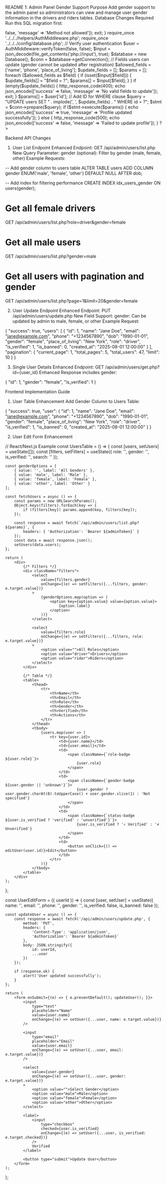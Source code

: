 README 1: Admin Panel Gender Support
Purpose
Add gender support to the admin panel so administrators can view and manage user gender information in the drivers and riders tables.
Database Changes Required
Run this SQL migration first:


<?php
// Handle CORS preflight
if ($_SERVER['REQUEST_METHOD'] === 'OPTIONS') {
    header('Access-Control-Allow-Origin: *');
    header('Access-Control-Allow-Methods: PUT');
    header('Access-Control-Allow-Headers: Content-Type, Authorization');
    http_response_code(200);
    exit();
}

header('Content-Type: application/json');
header('Access-Control-Allow-Origin: *');
header('Access-Control-Allow-Methods: PUT');
header('Access-Control-Allow-Headers: Content-Type, Authorization');

if ($_SERVER['REQUEST_METHOD'] !== 'PUT') {
    http_response_code(405);
    echo json_encode(['success' => false, 'message' => 'Method not allowed']);
    exit;
}

require_once '../../../helpers/AuthMiddleware.php';
require_once '../../../config/database.php';

// Verify user authentication
$user = AuthMiddleware::verifyToken(false, false);

$input = json_decode(file_get_contents('php://input'), true);

$database = new Database();
$conn = $database->getConnection();

// Fields users can update (gender cannot be updated after registration)
$allowed_fields = ['name', 'phone', 'place_of_living'];
$update_fields = [];
$params = [];

foreach ($allowed_fields as $field) {
    if (isset($input[$field])) {
        $update_fields[] = "$field = ?";
        $params[] = $input[$field];
    }
}

if (empty($update_fields)) {
    http_response_code(400);
    echo json_encode(['success' => false, 'message' => 'No valid fields to update']);
    exit;
}

$params[] = $user['id']; // Add ID for WHERE clause

$query = "UPDATE users SET " . implode(', ', $update_fields) . " WHERE id = ?";
$stmt = $conn->prepare($query);

if ($stmt->execute($params)) {
    echo json_encode(['success' => true, 'message' => 'Profile updated successfully']);
} else {
    http_response_code(500);
    echo json_encode(['success' => false, 'message' => 'Failed to update profile']);
}
?>



Backend API Changes
1. User List Endpoint Enhanced
Endpoint: GET /api/admin/users/list.php
New Query Parameter:
gender (optional): Filter by gender (male, female, other)
Example Requests:


-- Add gender column to users table
ALTER TABLE users 
ADD COLUMN gender ENUM('male', 'female', 'other') DEFAULT NULL AFTER dob;

-- Add index for filtering performance
CREATE INDEX idx_users_gender ON users(gender);



# Get all female drivers
GET /api/admin/users/list.php?role=driver&gender=female

# Get all male users
GET /api/admin/users/list.php?gender=male

# Get all users with pagination and gender
GET /api/admin/users/list.php?page=1&limit=20&gender=female


2. User Update Endpoint Enhanced
Endpoint: PUT /api/admin/users/update.php
New Field Support:
gender: Can be updated by admin to male, female, or other
Example Request:


{
    "success": true,
    "users": [
        {
            "id": 1,
            "name": "Jane Doe",
            "email": "jane@example.com",
            "phone": "+1234567890",
            "dob": "1990-01-01",
            "gender": "female",
            "place_of_living": "New York",
            "role": "driver",
            "is_verified": 1,
            "is_banned": 0,
            "created_at": "2025-08-01 12:00:00"
        }
    ],
    "pagination": {
        "current_page": 1,
        "total_pages": 5,
        "total_users": 47,
        "limit": 10
    }
}


3. Single User Details Enhanced
Endpoint: GET /api/admin/users/get.php?id={user_id}
Enhanced Response includes gender:

{
    "id": 1,
    "gender": "female",
    "is_verified": 1
}


Frontend Implementation Guide
1. User Table Enhancement
Add Gender Column to Users Table:


{
    "success": true,
    "user": {
        "id": 1,
        "name": "Jane Doe",
        "email": "jane@example.com",
        "phone": "+1234567890",
        "dob": "1990-01-01",
        "gender": "female",
        "place_of_living": "New York",
        "role": "driver",
        "is_verified": 1,
        "is_banned": 0,
        "created_at": "2025-08-01 12:00:00"
    }
}


2. User Edit Form Enhancement


// React/Next.js Example
const UsersTable = () => {
    const [users, setUsers] = useState([]);
    const [filters, setFilters] = useState({
        role: '',
        gender: '',
        is_verified: '',
        search: ''
    });

    const genderOptions = [
        { value: '', label: 'All Genders' },
        { value: 'male', label: 'Male' },
        { value: 'female', label: 'Female' },
        { value: 'other', label: 'Other' }
    ];

    const fetchUsers = async () => {
        const params = new URLSearchParams();
        Object.keys(filters).forEach(key => {
            if (filters[key]) params.append(key, filters[key]);
        });

        const response = await fetch(`/api/admin/users/list.php?${params}`, {
            headers: { 'Authorization': `Bearer ${adminToken}` }
        });
        const data = await response.json();
        setUsers(data.users);
    };

    return (
        <div>
            {/* Filters */}
            <div className="filters">
                <select 
                    value={filters.gender} 
                    onChange={(e) => setFilters({...filters, gender: e.target.value})}
                >
                    {genderOptions.map(option => (
                        <option key={option.value} value={option.value}>
                            {option.label}
                        </option>
                    ))}
                </select>
                
                <select 
                    value={filters.role} 
                    onChange={(e) => setFilters({...filters, role: e.target.value})}
                >
                    <option value="">All Roles</option>
                    <option value="driver">Drivers</option>
                    <option value="rider">Riders</option>
                </select>
            </div>

            {/* Table */}
            <table>
                <thead>
                    <tr>
                        <th>Name</th>
                        <th>Email</th>
                        <th>Role</th>
                        <th>Gender</th>
                        <th>Verified</th>
                        <th>Actions</th>
                    </tr>
                </thead>
                <tbody>
                    {users.map(user => (
                        <tr key={user.id}>
                            <td>{user.name}</td>
                            <td>{user.email}</td>
                            <td>
                                <span className={`role-badge ${user.role}`}>
                                    {user.role}
                                </span>
                            </td>
                            <td>
                                <span className={`gender-badge ${user.gender || 'unknown'}`}>
                                    {user.gender ? user.gender.charAt(0).toUpperCase() + user.gender.slice(1) : 'Not specified'}
                                </span>
                            </td>
                            <td>
                                <span className={`status-badge ${user.is_verified ? 'verified' : 'unverified'}`}>
                                    {user.is_verified ? '✓ Verified' : '✗ Unverified'}
                                </span>
                            </td>
                            <td>
                                <button onClick={() => editUser(user.id)}>Edit</button>
                            </td>
                        </tr>
                    ))}
                </tbody>
            </table>
        </div>
    );
};


const UserEditForm = ({ userId }) => {
    const [user, setUser] = useState({
        name: '',
        email: '',
        phone: '',
        gender: '',
        is_verified: false,
        is_banned: false
    });

    const updateUser = async () => {
        const response = await fetch('/api/admin/users/update.php', {
            method: 'PUT',
            headers: {
                'Content-Type': 'application/json',
                'Authorization': `Bearer ${adminToken}`
            },
            body: JSON.stringify({
                id: userId,
                ...user
            })
        });

        if (response.ok) {
            alert('User updated successfully');
        }
    };

    return (
        <form onSubmit={(e) => { e.preventDefault(); updateUser(); }}>
            <input 
                type="text" 
                placeholder="Name"
                value={user.name}
                onChange={(e) => setUser({...user, name: e.target.value})}
            />
            
            <input 
                type="email" 
                placeholder="Email"
                value={user.email}
                onChange={(e) => setUser({...user, email: e.target.value})}
            />

            <select 
                value={user.gender}
                onChange={(e) => setUser({...user, gender: e.target.value})}
            >
                <option value="">Select Gender</option>
                <option value="male">Male</option>
                <option value="female">Female</option>
                <option value="other">Other</option>
            </select>

            <label>
                <input 
                    type="checkbox"
                    checked={user.is_verified}
                    onChange={(e) => setUser({...user, is_verified: e.target.checked})}
                />
                Verified
            </label>

            <button type="submit">Update User</button>
        </form>
    );
};


